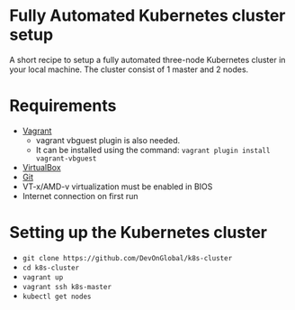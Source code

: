 ﻿# Fully Automated Kubernetes cluster setup
A short recipe to setup a fully automated three-node Kubernetes cluster in your local machine. The cluster consist of 1 master and 2 nodes.
# Requirements
 - [Vagrant](https://www.vagrantup.com/downloads.html)
	 - vagrant vbguest plugin is also needed.
	 - It can be installed using the command: `vagrant plugin install vagrant-vbguest`
 - [VirtualBox](https://www.virtualbox.org/wiki/Downloads)
 - [Git](https://git-scm.com/downloads)
 - VT-x/AMD-v virtualization must be enabled in BIOS
 - Internet connection on first run
# Setting up the Kubernetes cluster
 - `git clone https://github.com/DevOnGlobal/k8s-cluster`
 - `cd k8s-cluster`
 - `vagrant up`
 - `vagrant ssh k8s-master`
 - `kubectl get nodes`